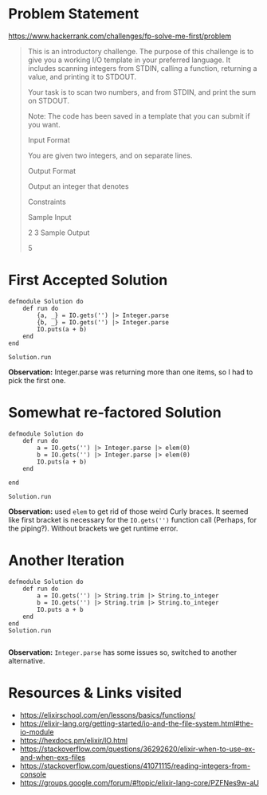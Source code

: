 # Problem Statement

https://www.hackerrank.com/challenges/fp-solve-me-first/problem


>This is an introductory challenge. The purpose of this challenge is to give you a working I/O template in your preferred language. It includes scanning  integers from STDIN, calling a function, returning a value, and printing it to STDOUT.
>
>Your task is to scan two numbers,  and  from STDIN, and print the sum  on STDOUT.
>
>Note: The code has been saved in a template that you can submit if you want.
>
>Input Format
>
>You are given two integers,  and  on separate lines.
>
>Output Format
>
>Output an integer that denotes 
>
>Constraints
>
>
>Sample Input
>
>2
>3
>Sample Output
>
>5
 

# First Accepted Solution


```
defmodule Solution do
    def run do
        {a, _} = IO.gets('') |> Integer.parse
        {b, _} = IO.gets('') |> Integer.parse
        IO.puts(a + b)
    end
end

Solution.run
```

**Observation:** Integer.parse was returning more than one items, so I had to pick the first one.


# Somewhat re-factored Solution


```
defmodule Solution do
    def run do
        a = IO.gets('') |> Integer.parse |> elem(0)
        b = IO.gets('') |> Integer.parse |> elem(0)
        IO.puts(a + b)
    end

end

Solution.run

```
**Observation:** used `elem` to get rid of those weird Curly braces. It seemed like first bracket is necessary for the `IO.gets('')` function call (Perhaps, for the piping?). Without brackets we get runtime error.
  

# Another Iteration


```
defmodule Solution do
    def run do
        a = IO.gets('') |> String.trim |> String.to_integer
        b = IO.gets('') |> String.trim |> String.to_integer
        IO.puts a + b
    end
end
Solution.run


```

**Observation:** `Integer.parse` has some issues so, switched to another alternative.

# Resources & Links visited

 - https://elixirschool.com/en/lessons/basics/functions/
 - https://elixir-lang.org/getting-started/io-and-the-file-system.html#the-io-module
 - https://hexdocs.pm/elixir/IO.html
 - https://stackoverflow.com/questions/36292620/elixir-when-to-use-ex-and-when-exs-files
 - https://stackoverflow.com/questions/41071115/reading-integers-from-console
 - https://groups.google.com/forum/#!topic/elixir-lang-core/PZFNes9w-aU
